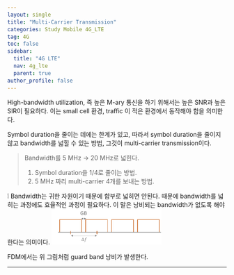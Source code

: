 ```yaml
---
layout: single
title: "Multi-Carrier Transmission"
categories: Study Mobile 4G_LTE
tag: 4G
toc: false
sidebar:
  title: "4G LTE"
  nav: 4g_lte
  parent: true
author_profile: false
---
```


High-bandwidth utilization, 즉 높은 M-ary 통신을 하기 위해서는 높은 SNR과 높은 SIR이 필요하다. 이는 small cell 환경, traffic 이 적은 환경에서 동작해야 함을 의미한다.

Symbol duration을 줄이는 데에는 한계가 있고, 따라서 symbol duration을 줄이지 않고 bandwidth를 넓힐 수 있는 방법, 그것이 multi-carrier transmission이다.

> Bandwidth를 5 MHz -> 20 MHz로 넓힌다.
>
> 1. Symbol duration을 1/4로 줄이는 방법.
> 2. 5 MHz 짜리 multi-carrier 4개를 보내는 방법.

<div class = "notice" markdown = "1">
❕ Bandwidth는 귀한 자원이기 때문에 함부로 넓히면 안된다. 때문에 bandwidth를 넓히는 과정에도 효율적인 과정이 필요하다. 이 말은 낭비되는 bandwidth가 없도록 해야한다는 의미이다.

<img src="/images/4g_lte/2.4-1.png" class="gallery-img" width="50%" height="50%" />

FDM에서는 위 그림처럼 guard band 낭비가 발생한다.

</div>


---